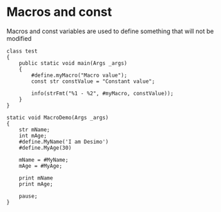 # Macros and const

Macros and const variables are used to define something that will not be modified

```X++
class test
{
    public static void main(Args _args) 
    {
        #define.myMacro("Macro value");
        const str constValue = "Constant value";

        info(strFmt("%1 - %2", #myMacro, constValue));
    }
}
```

```X++
static void MacroDemo(Args _args) 
{
    str mName;
    int mAge;
    #define.MyName('I am Desimo')
    #define.MyAge(30)

    mName = #MyName;
    mAge = #MyAge;

    print mName
    print mAge;

    pause;
}
```
